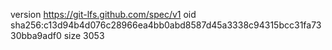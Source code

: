 version https://git-lfs.github.com/spec/v1
oid sha256:c13d94b4d076c28966ea4bb0abd8587d45a3338c94315bcc31fa7330bba9adf0
size 3053
